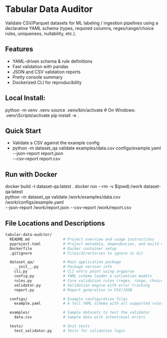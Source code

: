# Tabular Data Auditor

Validate CSV/Parquet datasets for ML labeling / ingestion pipelines using a declarative YAML schema (types, required columns, regex/range/choice rules, uniqueness, nullability, etc.).

## Features
- YAML-driven schema & rule definitions
- Fast validation with pandas
- JSON and CSV validation reports
- Pretty console summary
- Dockerized CLI for reproducibility


## Local Install: 
python -m venv .venv
source .venv/bin/activate  # On Windows: .venv\Scripts\activate
pip install -e .

## Quick Start
- Validate a CSV against the example config
- python -m dataset_qa validate examples/data.csv configs/example.yaml \
  --json-report report.json \
  --csv-report  report.csv

## Run with Docker
docker build -t dataset-qa:latest .
docker run --rm -v $(pwd):/work dataset-qa:latest \
  python -m dataset_qa validate /work/examples/data.csv /work/configs/example.yaml \
  --json-report /work/report.json --csv-report /work/report.csv

## File Locations and Descriptions
```bash
tabular-data-auditor/
  README.md               # Project overview and usage instructions
  pyproject.toml          # Project metadata, dependencies, and build config
  Dockerfile              # Docker container setup
  .gitignore              # Files/directories to ignore in Git

  dataset_qa/             # Main application package
    __init__.py           # Package version info
    cli.py                # CLI entry point using argparse
    config.py             # YAML schema loader & validation models
    rules.py              # Core validation rules (regex, range, choice)
    validator.py          # Validation engine with error tracking
    report.py             # Report generation in CSV/JSON

  configs/                # Example configuration files
    example.yaml          # A full YAML schema with all supported rules

  examples/               # Sample datasets to test the validator
    data.csv              # Sample data with intentional errors

  tests/                  # Unit tests
    test_validator.py     # Tests for validation logic


